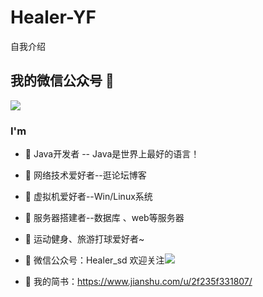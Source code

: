 # Healer-YF
自我介绍
<!--
**lexsaints/lexsaints** is a ✨ _special_ ✨ repository because its `README.md` (this file) appears on your GitHub profile.
-->
## 我的微信公众号 👋
<!--<img align="right" alt="微信公众号" src="https://i.loli.net/2021/01/07/vRpJ4VuWLO6PFqr.jpg">-->
<a href="https://sm.ms/image/vRpJ4VuWLO6PFqr" target="_blank"><img src="https://i.loli.net/2021/01/07/vRpJ4VuWLO6PFqr.jpg" ></a>
### I'm 
- 🌱 Java开发者 -- Java是世界上最好的语言！
- 🌱 网络技术爱好者--逛论坛博客
- 🌱 虚拟机爱好者--Win/Linux系统 
- 🌱 服务器搭建者--数据库 、web等服务器 
- 🌱 运动健身、旅游打球爱好者~
- 🌱 微信公众号：Healer_sd  欢迎关注<a href="https://sm.ms/image/vRpJ4VuWLO6PFqr" target="_blank"><img src="https://i.loli.net/2021/01/07/vRpJ4VuWLO6PFqr.jpg" ></a>
 
- 💬 我的简书：https://www.jianshu.com/u/2f235f331807/
